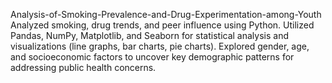 Analysis-of-Smoking-Prevalence-and-Drug-Experimentation-among-Youth
Analyzed smoking, drug trends, and peer influence using Python. Utilized Pandas, NumPy, Matplotlib, and Seaborn for statistical analysis and visualizations (line graphs, bar charts, pie charts). Explored gender, age, and socioeconomic factors to uncover key demographic patterns for addressing public health concerns.
